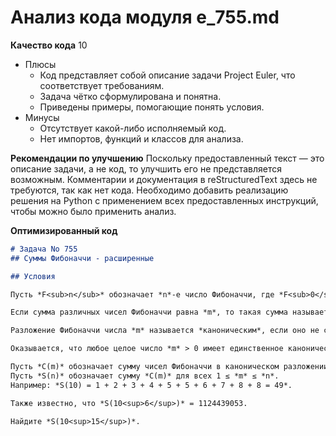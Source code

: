 # Анализ кода модуля e_755.md

**Качество кода**
10
- Плюсы
    - Код представляет собой описание задачи Project Euler, что соответствует требованиям.
    - Задача чётко сформулирована и понятна.
    - Приведены примеры, помогающие понять условия.
- Минусы
    - Отсутствует какой-либо исполняемый код.
    - Нет импортов, функций и классов для анализа.

**Рекомендации по улучшению**
Поскольку предоставленный текст — это описание задачи, а не код, то улучшить его не представляется возможным. Комментарии и документация в reStructuredText здесь не требуются, так как нет кода. Необходимо добавить реализацию решения на Python с применением всех предоставленных инструкций, чтобы можно было применить анализ.

**Оптимизированный код**
```markdown
# Задача No 755
## Суммы Фибоначчи - расширенные

## Условия

Пусть *F<sub>n</sub>* обозначает *n*-е число Фибоначчи, где *F<sub>0</sub>* = 0, *F<sub>1</sub>* = 1, а *F<sub>n</sub>* = *F<sub>n-1</sub>* + *F<sub>n-2</sub>* для *n* ≥ 2.

Если сумма различных чисел Фибоначчи равна *m*, то такая сумма называется *разложением Фибоначчи* числа *m*. Например, 13 = 1 + 3 + 8 - это разложение Фибоначчи для 13, и 100 = 3 + 8 + 89 - это разложение Фибоначчи для 100.

Разложение Фибоначчи числа *m* называется *каноническим*, если оно не содержит двух последовательных чисел Фибоначчи. Другими словами, если *F<sub>i</sub>* присутствует в разложении, то *F<sub>i+1</sub>* отсутствует. Например, разложение 13 = 1 + 3 + 8 - каноническое, но разложение 100 = 3 + 8 + 89 - нет, так как 3 и 8 являются последовательными числами Фибоначчи.

Оказывается, что любое целое число *m* > 0 имеет единственное каноническое разложение Фибоначчи.

Пусть *C(m)* обозначает сумму чисел Фибоначчи в каноническом разложении *m*.
Пусть *S(n)* обозначает сумму *C(m)* для всех 1 ≤ *m* ≤ *n*.
Например: *S(10) = 1 + 2 + 3 + 4 + 5 + 5 + 6 + 7 + 8 + 8 = 49*.

Также известно, что *S(10<sup>6</sup>)* = 1124439053.

Найдите *S(10<sup>15</sup>)*.
```
